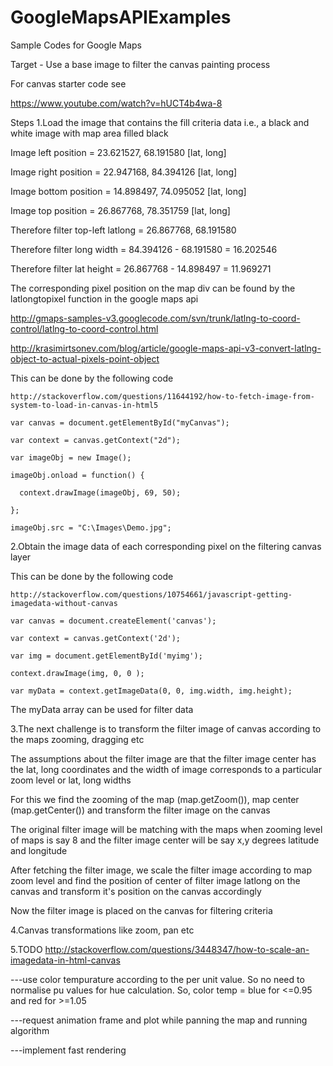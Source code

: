 # GoogleMapsAPIExamples
Sample Codes for Google Maps

Target - Use a base image to filter the canvas painting process

For canvas starter code see

https://www.youtube.com/watch?v=hUCT4b4wa-8

Steps
1.Load the image that contains the fill criteria data i.e., a black and white image with map area filled black

  Image left position = 23.621527, 68.191580 [lat, long]
  
  Image right position =  22.947168, 84.394126 [lat, long]
  
  Image bottom position =  14.898497, 74.095052 [lat, long]
  
  Image top position =  26.867768, 78.351759 [lat, long]
  
  Therefore filter top-left latlong = 26.867768, 68.191580
  
  Therefore filter long width = 84.394126 - 68.191580 = 16.202546
  
  Therefore filter lat height = 26.867768 - 14.898497 = 11.969271
  
  The corresponding pixel position on the map div can be found by the latlongtopixel function in the google maps api
  
  http://gmaps-samples-v3.googlecode.com/svn/trunk/latlng-to-coord-control/latlng-to-coord-control.html
  
  http://krasimirtsonev.com/blog/article/google-maps-api-v3-convert-latlng-object-to-actual-pixels-point-object
  
  This can be done by the following code
  
    http://stackoverflow.com/questions/11644192/how-to-fetch-image-from-system-to-load-in-canvas-in-html5
    
    var canvas = document.getElementById("myCanvas");
    
    var context = canvas.getContext("2d");
    
    var imageObj = new Image();
    
    imageObj.onload = function() {
    
      context.drawImage(imageObj, 69, 50);
      
    };
    
    imageObj.src = "C:\Images\Demo.jpg";
    
2.Obtain the image data of each corresponding pixel on the filtering canvas layer

  This can be done by the following code
  
    http://stackoverflow.com/questions/10754661/javascript-getting-imagedata-without-canvas
    
    var canvas = document.createElement('canvas');
    
    var context = canvas.getContext('2d');
    
    var img = document.getElementById('myimg');
    
    context.drawImage(img, 0, 0 );
    
    var myData = context.getImageData(0, 0, img.width, img.height);
    
The myData array can be used for filter data

3.The next challenge is to transform the filter image of canvas according to the maps zooming, dragging etc

  The assumptions about the filter image are that the filter image center has the lat, long coordinates and the width of image corresponds to a particular zoom level or lat, long widths

  For this we find the zooming of the map (map.getZoom()), map center (map.getCenter()) and transform the filter image on the canvas
  
  The original filter image will be matching with the maps when zooming level of maps is say 8 and the filter image center will be say x,y degrees latitude and longitude
  
  After fetching the filter image, we scale the filter image according to map zoom level and find the position of center of filter image latlong on the canvas and transform it's position on the canvas accordingly
  
  Now the filter image is placed on the canvas for filtering criteria

4.Canvas transformations like zoom, pan etc

5.TODO http://stackoverflow.com/questions/3448347/how-to-scale-an-imagedata-in-html-canvas

---use color tempurature according to the per unit value. So no need to normalise pu values for hue calculation.
So, color temp = blue for <=0.95 and red for >=1.05

---request animation frame and plot while panning the map and running algorithm

---implement fast rendering
